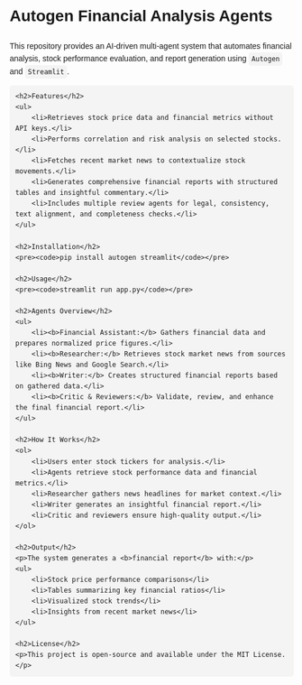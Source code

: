 <!DOCTYPE html>
<html>
<head>
    <meta charset="UTF-8">
    <meta name="viewport" content="width=device-width, initial-scale=1.0">
    <title>README - Autogen Financial Analysis Agents</title>
    <style>
        body { font-family: Arial, sans-serif; line-height: 1.6; margin: 20px; }
        code { background: #f4f4f4; padding: 5px; border-radius: 5px; }
        pre { background: #f4f4f4; padding: 10px; border-radius: 5px; }
    </style>
</head>
<body>
    <h1>Autogen Financial Analysis Agents</h1>
    <p>This repository provides an AI-driven multi-agent system that automates financial analysis, stock performance evaluation, and report generation using <code>Autogen</code> and <code>Streamlit</code>.</p>
    
    <h2>Features</h2>
    <ul>
        <li>Retrieves stock price data and financial metrics without API keys.</li>
        <li>Performs correlation and risk analysis on selected stocks.</li>
        <li>Fetches recent market news to contextualize stock movements.</li>
        <li>Generates comprehensive financial reports with structured tables and insightful commentary.</li>
        <li>Includes multiple review agents for legal, consistency, text alignment, and completeness checks.</li>
    </ul>
    
    <h2>Installation</h2>
    <pre><code>pip install autogen streamlit</code></pre>
    
    <h2>Usage</h2>
    <pre><code>streamlit run app.py</code></pre>
    
    <h2>Agents Overview</h2>
    <ul>
        <li><b>Financial Assistant:</b> Gathers financial data and prepares normalized price figures.</li>
        <li><b>Researcher:</b> Retrieves stock market news from sources like Bing News and Google Search.</li>
        <li><b>Writer:</b> Creates structured financial reports based on gathered data.</li>
        <li><b>Critic & Reviewers:</b> Validate, review, and enhance the final financial report.</li>
    </ul>
    
    <h2>How It Works</h2>
    <ol>
        <li>Users enter stock tickers for analysis.</li>
        <li>Agents retrieve stock performance data and financial metrics.</li>
        <li>Researcher gathers news headlines for market context.</li>
        <li>Writer generates an insightful financial report.</li>
        <li>Critic and reviewers ensure high-quality output.</li>
    </ol>
    
    <h2>Output</h2>
    <p>The system generates a <b>financial report</b> with:</p>
    <ul>
        <li>Stock price performance comparisons</li>
        <li>Tables summarizing key financial ratios</li>
        <li>Visualized stock trends</li>
        <li>Insights from recent market news</li>
    </ul>
    
    <h2>License</h2>
    <p>This project is open-source and available under the MIT License.</p>
</body>
</html>
